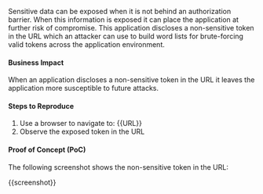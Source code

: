 Sensitive data can be exposed when it is not behind an authorization barrier. When this information is exposed it can place the application at further risk of compromise. This application discloses a non-sensitive token in the URL which an attacker can use to build word lists for brute-forcing valid tokens across the application environment.

#### Business Impact

When an application discloses a non-sensitive token in the URL it leaves the application more susceptible to future attacks.

#### Steps to Reproduce

1. Use a browser to navigate to: {{URL}}
1. Observe the exposed token in the URL

#### Proof of Concept (PoC)

The following screenshot shows the non-sensitive token in the URL:

{{screenshot}}
